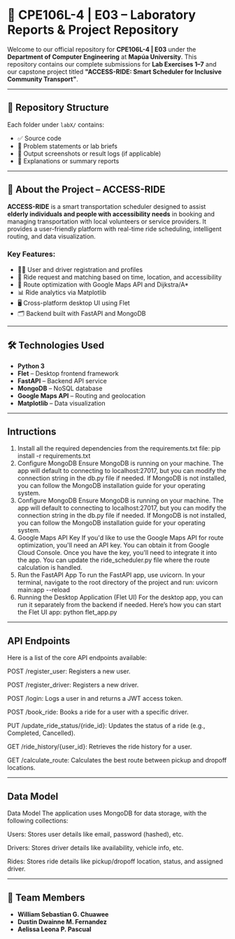 # 📘 CPE106L-4 | E03 – Laboratory Reports & Project Repository

Welcome to our official repository for **CPE106L-4 | E03** under the **Department of Computer Engineering** at **Mapúa University**. This repository contains our complete submissions for **Lab Exercises 1–7** and our capstone project titled **"ACCESS-RIDE: Smart Scheduler for Inclusive Community Transport"**.

---

## 📁 Repository Structure
Each folder under `labX/` contains:
- ✅ Source code
- 📄 Problem statements or lab briefs
- 🧪 Output screenshots or result logs (if applicable)
- 📝 Explanations or summary reports

---

## 🧠 About the Project – ACCESS-RIDE

**ACCESS-RIDE** is a smart transportation scheduler designed to assist **elderly individuals and people with accessibility needs** in booking and managing transportation with local volunteers or service providers. It provides a user-friendly platform with real-time ride scheduling, intelligent routing, and data visualization.

### Key Features:
- 🧑‍💻 User and driver registration and profiles  
- 🚗 Ride request and matching based on time, location, and accessibility  
- 📍 Route optimization with Google Maps API and Dijkstra/A*  
- 📊 Ride analytics via Matplotlib  
- 🖥️ Cross-platform desktop UI using Flet  
- 🗂️ Backend built with FastAPI and MongoDB  

---

## 🛠️ Technologies Used

- **Python 3**
- **Flet** – Desktop frontend framework
- **FastAPI** – Backend API service
- **MongoDB** – NoSQL database
- **Google Maps API** – Routing and geolocation
- **Matplotlib** – Data visualization

---
## Intructions
1. Install all the required dependencies from the requirements.txt file: pip install -r requirements.txt
2. Configure MongoDB
Ensure MongoDB is running on your machine. The app will default to connecting to localhost:27017, but you can modify the connection string in the db.py file if needed. If MongoDB is not installed, you can follow the MongoDB installation guide for your operating system.
3. Configure MongoDB
Ensure MongoDB is running on your machine. The app will default to connecting to localhost:27017, but you can modify the connection string in the db.py file if needed. If MongoDB is not installed, you can follow the MongoDB installation guide for your operating system.
4. Google Maps API Key
If you'd like to use the Google Maps API for route optimization, you'll need an API key. You can obtain it from Google Cloud Console. Once you have the key, you'll need to integrate it into the app. You can update the ride_scheduler.py file where the route calculation is handled.
5. Run the FastAPI App
To run the FastAPI app, use uvicorn. In your terminal, navigate to the root directory of the project and run: uvicorn main:app --reload
6. Running the Desktop Application (Flet UI)
For the desktop app, you can run it separately from the backend if needed. Here’s how you can start the Flet UI app: python flet_app.py

---

## API Endpoints
Here is a list of the core API endpoints available:

POST /register_user: Registers a new user.

POST /register_driver: Registers a new driver.

POST /login: Logs a user in and returns a JWT access token.

POST /book_ride: Books a ride for a user with a specific driver.

PUT /update_ride_status/{ride_id}: Updates the status of a ride (e.g., Completed, Cancelled).

GET /ride_history/{user_id}: Retrieves the ride history for a user.

GET /calculate_route: Calculates the best route between pickup and dropoff locations.

---

## Data Model
Data Model
The application uses MongoDB for data storage, with the following collections:

  Users: Stores user details like email, password (hashed), etc.

  Drivers: Stores driver details like availability, vehicle info, etc.

  Rides: Stores ride details like pickup/dropoff location, status, and assigned driver.

---

## 👥 Team Members 

- **William Sebastian G. Chuawee**
- **Dustin Dwainne M. Fernandez** 
- **Aelissa Leona P. Pascual** 

